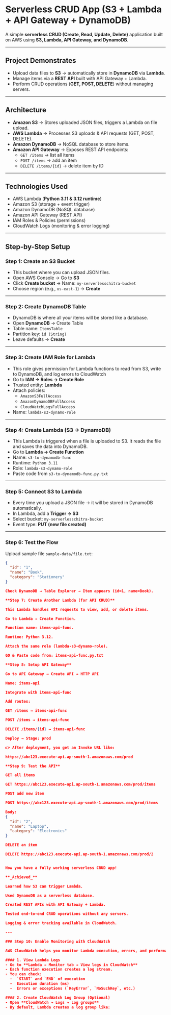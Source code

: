#  Serverless CRUD App (S3 + Lambda + API Gateway + DynamoDB)

A simple **serverless CRUD (Create, Read, Update, Delete)** application built on AWS using **S3, Lambda, API Gateway, and DynamoDB**.

---

##  Project Demonstrates

-  Upload data files to **S3** → automatically store in **DynamoDB** via **Lambda**.  
-  Manage items via a **REST API** built with API Gateway + Lambda.  
-  Perform CRUD operations (**GET, POST, DELETE**) without managing servers.  

---

##  Architecture

- **Amazon S3** → Stores uploaded JSON files, triggers a Lambda on file upload.  
- **AWS Lambda** → Processes S3 uploads & API requests (GET, POST, DELETE).  
- **Amazon DynamoDB** → NoSQL database to store items.  
- **Amazon API Gateway** → Exposes REST API endpoints:  
  - `GET /items` → list all items  
  - `POST /items` → add an item  
  - `DELETE /items/{id}` → delete item by ID  

---

##  Technologies Used

- AWS Lambda (**Python 3.11 & 3.12 runtime**)  
- Amazon S3 (storage + event trigger)  
- Amazon DynamoDB (NoSQL database)  
- Amazon API Gateway (REST API)  
- IAM Roles & Policies (permissions)  
- CloudWatch Logs (monitoring & error logging)  

---

##  Step-by-Step Setup

###  Step 1: Create an S3 Bucket
- This bucket where you can upload JSON files.
- Open AWS Console → Go to **S3**  
- Click **Create bucket** → Name: `my-serverlesschitra-bucket`  
- Choose region (e.g., `us-east-1`) → **Create**  

---

###  Step 2: Create DynamoDB Table
- DynamoDB is where all your items will be stored like a database.
- Open **DynamoDB** → Create Table  
- Table name: `ItemsTable`  
- Partition key: `id (String)`  
- Leave defaults → **Create**  

---

###  Step 3: Create IAM Role for Lambda
- This role gives permission for Lambda functions to read from S3, write to DynamoDB, and log errors to CloudWatch
- Go to **IAM → Roles → Create Role**  
- Trusted entity: **Lambda**  
- Attach policies:  
  - `AmazonS3FullAccess`  
  - `AmazonDynamoDBFullAccess`  
  - `CloudWatchLogsFullAccess`  
- Name: `lambda-s3-dynamo-role`  

---

###  Step 4: Create Lambda (S3 → DynamoDB)
- This Lambda is triggered when a file is uploaded to S3. It reads the file and saves the data into DynamoDB.
- Go to **Lambda → Create Function**  
- Name: `s3-to-dynamodb-func`  
- Runtime: `Python 3.11`  
- Role: `lambda-s3-dynamo-role`  
- Paste code from `s3-to-dynamodb-func.py.txt`  

---

###  Step 5: Connect S3 to Lambda
- Every time you upload a JSON file → it will be stored in DynamoDB automatically.
- In Lambda, add a **Trigger → S3**  
- Select bucket: `my-serverlesschitra-bucket`  
- Event type: **PUT (new file created)**  

---

###  Step 6: Test the Flow
Upload sample file `sample-data/file.txt`:

```json
{
  "id": "1",
  "name": "Book",
  "category": "Stationery"
}

Check DynamoDB → Table Explorer → Item appears (id=1, name=Book).

**Step 7: Create Another Lambda (for API CRUD)**

This Lambda handles API requests to view, add, or delete items.

Go to Lambda → Create Function.

Function name: items-api-func.

Runtime: Python 3.12.

Attach the same role (lambda-s3-dynamo-role).

GO & Paste code from: items-api-func.py.txt

**Step 8: Setup API Gateway**

Go to API Gateway → Create API → HTTP API

Name: items-api

Integrate with items-api-func

Add routes:

GET /items → items-api-func

POST /items → items-api-func

DELETE /items/{id} → items-api-func

Deploy → Stage: prod

👉 After deployment, you get an Invoke URL like:

https://abc123.execute-api.ap-south-1.amazonaws.com/prod

**Step 9: Test the API**

GET all items

GET https://abc123.execute-api.ap-south-1.amazonaws.com/prod/items

POST add new item

POST https://abc123.execute-api.ap-south-1.amazonaws.com/prod/items

Body:
{
  "id": "2",
  "name": "Laptop",
  "category": "Electronics"
}

DELETE an item

DELETE https://abc123.execute-api.ap-south-1.amazonaws.com/prod/2


Now you have a fully working serverless CRUD app!

**_Achieved_**

Learned how S3 can trigger Lambda.

Used DynamoDB as a serverless database.

Created REST APIs with API Gateway + Lambda.

Tested end-to-end CRUD operations without any servers.

Logging & error tracking available in CloudWatch.

---

### Step 10: Enable Monitoring with CloudWatch

AWS CloudWatch helps you monitor Lambda execution, errors, and performance.

#### 1. View Lambda Logs
- Go to **Lambda → Monitor tab → View logs in CloudWatch**  
- Each function execution creates a log stream.  
- You can check:  
  -  `START` and `END` of execution  
  -  Execution duration (ms)  
  -  Errors or exceptions (`KeyError`, `NoSuchKey`, etc.)

#### 2. Create CloudWatch Log Group (Optional)
- Open **CloudWatch → Logs → Log groups**  
- By default, Lambda creates a log group like:  

